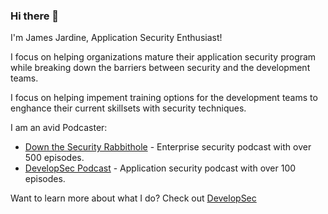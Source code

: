 ### Hi there 👋

I'm James Jardine, Application Security Enthusiast!

I focus on helping organizations mature their application security program while breaking down the barriers between security and the development teams. 

I focus on helping impement training options for the development teams to enghance their current skillsets with security techniques.

I am an avid Podcaster:
- <a href="http://podcast.wh1t3rabbit.net">Down the Security Rabbithole</a> - Enterprise security podcast with over 500 episodes. 
- <a href="http://podcast.developsec.com">DevelopSec Podcast</a> - Application security podcast with over 100 episodes.

Want to learn more about what I do? Check out <a href="https://www.developsec.com">DevelopSec</a>


